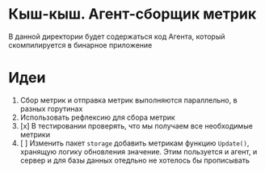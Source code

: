 # Кыш-кыш. Агент-сборщик метрик

В данной директории будет содержаться код Агента, который скомпилируется в бинарное приложение

# Идеи

1. Сбор метрик и отправка метрик выполняются параллельно, в разных горутинах
2. Использовать рефлексию для сбора метрик
3. [x] В тестировании проверять, что мы получаем все необходимые метрики
4. [ ] Изменить пакет `storage` добавить метрикам функцию `Update()`, хранящую логику обновления значение. Этим пользуется и агент, и сервер и для базы данных отедльно не хотелось бы прописывать